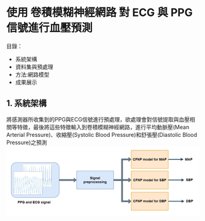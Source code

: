 # 使用 卷積模糊神經網路 對 ECG 與 PPG 信號進行血壓預測

目錄：
- 系統架構
- 資料集與預處理
- 方法:網路模型
- 成果展示

## 1. 系統架構
將感測器所收集到的PPG與ECG信號進行預處理，欲處理會對信號提取與血壓相關等特徵，最後將這些特徵輸入到卷積模糊神經網路，進行平均動脈壓(Mean Arterial Pressure)、收縮壓(Systolic Blood Pressure)和舒張壓(Diastolic Blood Pressure)之預測
![image](https://github.com/Slaung/Blood-Pressure-Estimation-CFNP/blob/main/Figure1.png)
